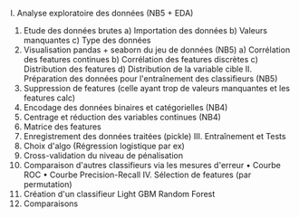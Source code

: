 I.	Analyse exploratoire des données (NB5 + EDA)
1)	Etude des données brutes
a)	Importation des données
b)	Valeurs manquantes
c)	Type des données
2)	Visualisation pandas + seaborn du jeu de données (NB5)
a)	Corrélation des features continues
b)	Corrélation des features discrètes
c)	Distribution des features
d)	Distribution de la variable cible
II.	Préparation des données pour l'entraînement des classifieurs  (NB5)
1)	Suppression de features (celle ayant trop de valeurs manquantes et les features calc)
2)	Encodage des données binaires et catégorielles (NB4)
3)	Centrage et réduction des variables continues (NB4)
4)	Matrice des features
5)	Enregistrement des données traitées (pickle)
III.	Entraînement et Tests
1)	Choix d'algo (Régression logistique par ex)
2)	Cross-validation du niveau de pénalisation
3)	Comparaison d'autres classifieurs via les mesures d'erreur
•	Courbe ROC
•	Courbe Precision-Recall
IV.	Sélection de features (par permutation)
1)	Création d'un classifieur Light GBM Random Forest
2)	Comparaisons
